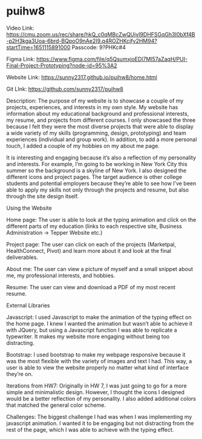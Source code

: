 # puihw8
Video Link: https://cmu.zoom.us/rec/share/hkQ_c0qMBcZwQUjvI9DHFSGqGh3I0bXf4B-p2H3kga3Uoa-6brd-BQpoO9nAe2I9.q4ROZHKcjfy2HM94?startTime=1651115891000
Passcode: 9?PHKc#4

Figma Link: https://www.figma.com/file/q5QsumxjoEDl7Ml57aZaqH/PUI-Final-Project-Prototyping?node-id=95%3A2

Website Link: https://sunny2317.github.io/puihw8/home.html

Git LInk: https://github.com/sunny2317/puihw8

Description:
The purpose of my website is to showcase a couple of my projects, experiences, and interests in my own style. My website has information about my educational background and professional interests, my resume, and projects from different courses. I only showcased the three because I felt they were the most diverse projects that were able to display a wide variety of my skills (programming, design, prototyping) and team experiences (individual and group work). In addition, to add a more personal touch, I added a couple of my hobbies on my about me page.  

It is interesting and engaging because it’s also a reflection of my personality and interests. For example, I’m going to be working in New York City this summer so the background is a skyline of New York. I also designed the different icons and project pages. The target audience is other college students and potential employers because they’re able to see how I’ve been able to apply my skills not only through the projects and resume, but also through the site design itself. 

Using the Website

Home page: The user is able to look at the typing animation and click on the different parts of my education (links to each respective site, Business Administration → Tepper Website etc.)

Project page: The user can click on each of the projects (Marketpal, HealthConnect, Pivot) and learn more about it and look at the final deliverables. 

About me: The user can view a picture of myself and a small snippet about me, my professional interests, and hobbies. 

Resume: The user can view and download a PDF of my most recent resume. 

External Libraries

Javascript: I used Javascript to make the animation of the typing effect on the home page. I knew I wanted the animation but wasn’t able to achieve it with JQuery, but using a Javascript function I was able to replicate a typewriter. It makes my website more engaging without being too distracting. 

Bootstrap: I used bootstrap to make my webpage responsive because it was the most flexible with the variety of images and text I had. This way, a user is able to view the website properly no matter what kind of interface they’re on. 

Iterations from HW7:
Originally in HW 7, I was just going to go for a more simple and minimalistic design. However, I thought the icons I designed would be a better reflection of my personality. I also added additional colors that matched the general color scheme.


Challenges:
The biggest challenge I had was when I was implementing my javascript animation. I wanted it to be engaging but not distracting from the rest of the page, which I was able to achieve with the typing effect. 
